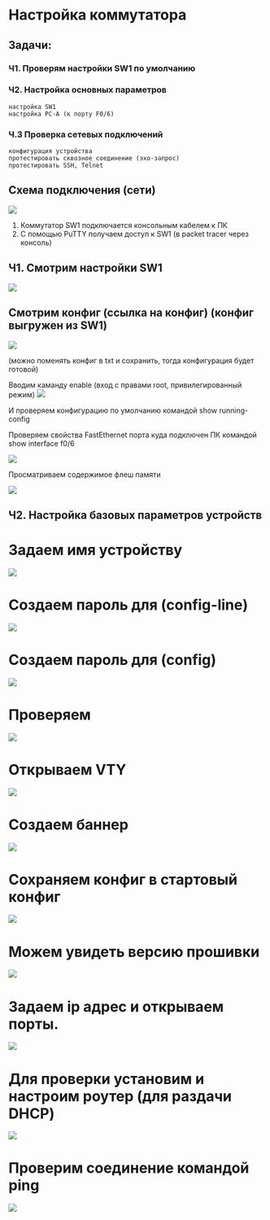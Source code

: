 
# Настройка коммутатора

## Задачи:
### Ч1. Проверям настройки SW1 по умолчанию
### Ч2. Настройка основных параметров
    настройка SW1
    настройка PC-A (к порту F0/6)
### Ч.3 Проверка сетевых подключений 
    конфигурация устройства
    протестировать сквозное соединение (эхо-запрос)
    протестировать SSH, Telnet

## Схема подключения (сети)

![](https://github.com/Grotemast/STUDIES/blob/main/DZ%201/DZ%201%20JPG/Screenshot_1.png)
   
   1. Коммутатор SW1 подключается консольным кабелем к ПК
   2. С помощью PuTTY получаем доступ к SW1 (в packet tracer через консоль)


## Ч1. Смотрим настройки SW1 

![](https://github.com/Grotemast/STUDIES/blob/main/DZ%201/DZ%201%20JPG/Screenshot_2.png)

## Смотрим конфиг (ссылка на конфиг) (конфиг выгружен из SW1)
[![](https://github.com/Grotemast/STUDIES/blob/main/DZ%201/DZ%201%20JPG/Screenshot_3.1.png)](https://github.com/Grotemast/STUDIES/blob/main/DZ%201/Config%201/Sw1_running-config.txt)

(можно поменять конфиг в txt и сохранить, тогда конфигурация будет готовой)




 Вводим каманду enable (вход с правами root, привилегированный режим)
![](https://github.com/Grotemast/STUDIES/blob/main/DZ%201/DZ%201%20JPG/Screenshot_4.png)

 И проверяем конфигурацию по умолчанию командой show running-config
 
 Проверяем свойства FastEthernet порта куда подключен ПК командой show interface f0/6

 ![](https://github.com/Grotemast/STUDIES/blob/main/DZ%201/DZ%201%20JPG/Screenshot_5.png)

Просматриваем содержимое флеш памяти

![](https://github.com/Grotemast/STUDIES/blob/main/DZ%201/DZ%201%20JPG/Screenshot_6.png)

## Ч2. Настройка базовых параметров устройств 

# Задаем имя устройству

![](https://github.com/Grotemast/STUDIES/blob/main/DZ%201/DZ%201%20JPG/Screenshot_8.png)

# Создаем пароль для (config-line) 

![](https://github.com/Grotemast/STUDIES/blob/main/DZ%201/DZ%201%20JPG/Screenshot_9.png)

# Создаем пароль для (config)

![](https://github.com/Grotemast/STUDIES/blob/main/DZ%201/DZ%201%20JPG/Screenshot_10.png)

# Проверяем

![](https://github.com/Grotemast/STUDIES/blob/main/DZ%201/DZ%201%20JPG/Screenshot_11.png)

# Открываем VTY 

![](https://github.com/Grotemast/STUDIES/blob/main/DZ%201/DZ%201%20JPG/Screenshot_12.png)

# Создаем баннер

![](https://github.com/Grotemast/STUDIES/blob/main/DZ%201/DZ%201%20JPG/Screenshot_13.png)

# Сохраняем конфиг в стартовый конфиг 

![](https://github.com/Grotemast/STUDIES/blob/main/DZ%201/DZ%201%20JPG/Screenshot_14.png)

# Можем увидеть версию прошивки 

![](https://github.com/Grotemast/STUDIES/blob/main/DZ%201/DZ%201%20JPG/Screenshot_15.png)

# Задаем ip адрес и открываем порты.

![](https://github.com/Grotemast/STUDIES/blob/main/DZ%201/DZ%201%20JPG/Screenshot_16.png)

# Для проверки установим и настроим роутер (для раздачи DHCP)

![](https://github.com/Grotemast/STUDIES/blob/main/DZ%201/DZ%201%20JPG/Screenshot_17.png)

# Проверим соединение командой ping

![](https://github.com/Grotemast/STUDIES/blob/main/DZ%201/DZ%201%20JPG/Screenshot_18.png)

